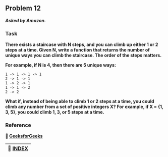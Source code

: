 ## Problem 12
***Asked by Amazon.***
### Task
**There exists a staircase with N steps, and you can climb up either 1 or 2 steps at a time. Given N, write a function that returns the number of unique ways you can climb the staircase. The order of the steps matters.**

**For example, if N is 4, then there are 5 unique ways:**
```
1 -> 1 -> 1 -> 1
2 -> 1 -> 1
1 -> 2 -> 1
1 -> 1 -> 2
2 -> 2
```
**What if, instead of being able to climb 1 or 2 steps at a time, you could climb any number from a set of positive integers X? For example, if X = {1, 3, 5}, you could climb 1, 3, or 5 steps at a time.**

### Reference
**:green_book: [GeeksforGeeks](https://www.geeksforgeeks.org/count-ways-reach-nth-stair/)**

|**:file_folder: [INDEX](https://github.com/theInvincible/Daily-Coding-Problem/blob/master/Collection/INDEX.md)**|
|----------------------------------------------------------------------------------------------------------------|
